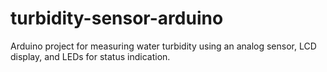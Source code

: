 # turbidity-sensor-arduino
Arduino project for measuring water turbidity using an analog sensor, LCD display, and LEDs for status indication.

